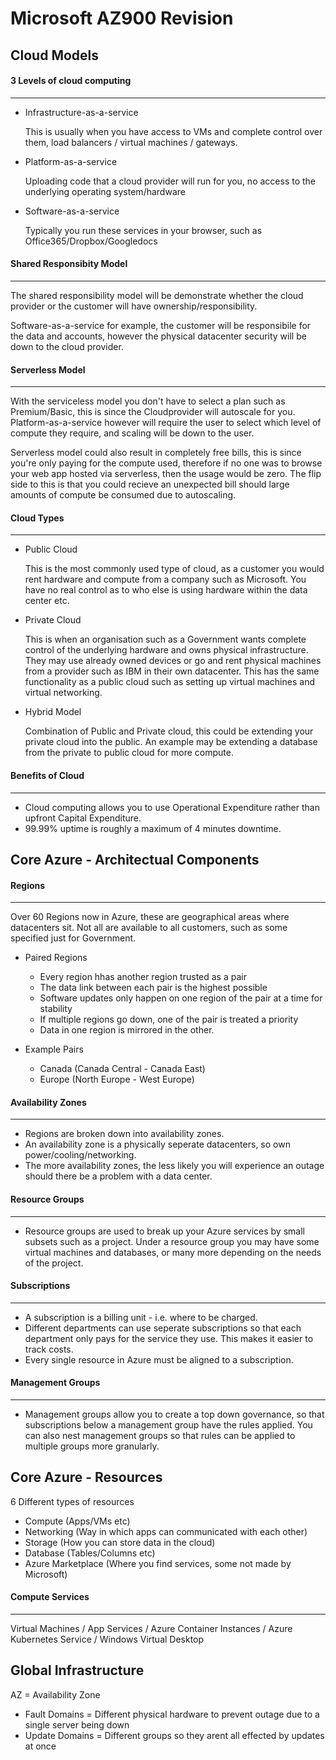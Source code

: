 # Microsoft AZ900 Revision

## Cloud Models

#### 3 Levels of cloud computing
***
- Infrastructure-as-a-service

  This is usually when you have access to VMs and complete control over them, load balancers / virtual machines / gateways.

- Platform-as-a-service

  Uploading code that a cloud provider will run for you, no access to the underlying operating system/hardware

- Software-as-a-service
  
  Typically you run these services in your browser, such as Office365/Dropbox/Googledocs
  
  
#### Shared Responsibity Model
***
  The shared responsibility model will be demonstrate whether the cloud provider or the customer will have ownership/responsibility.

  Software-as-a-service for example, the customer will be responsibile for the data and accounts, however the physical datacenter security will be down to the cloud provider. 

#### Serverless Model
***
  With the serviceless model you don't have to select a plan such as Premium/Basic, this is since the Cloudprovider will autoscale for you. Platform-as-a-service however will require the user to select which level of compute they require, and scaling will be down to the user. 

  Serverless model could also result in completely free bills, this is since you're only paying for the compute used, therefore if no one was to browse your web app hosted via serverless, then the usage would be zero. The flip side to this is that you could recieve an unexpected bill should large amounts of compute be consumed due to autoscaling. 

#### Cloud Types
***
- Public Cloud 

  This is the most commonly used type of cloud, as a customer you would rent hardware and compute from a company such as Microsoft. You have no real control as to who else is using hardware within the data center etc. 

- Private Cloud

  This is when an organisation such as a Government wants complete control of the underlying hardware and owns physical infrastructure. They may use already owned devices or go and rent physical machines from a provider such as IBM in their own datacenter. This has the same functionality as a public cloud such as setting up virtual machines and virtual networking. 
  
- Hybrid Model

  Combination of Public and Private cloud, this could be extending your private cloud into the public. An example may be extending a database from the private to public cloud for more compute. 
  
#### Benefits of Cloud
***
- Cloud computing allows you to use Operational Expenditure rather than upfront Capital Expenditure.
- 99.99% uptime is roughly a maximum of 4 minutes downtime. 

## Core Azure - Architectual Components

#### Regions
***
Over 60 Regions now in Azure, these are geographical areas where datacenters sit. Not all are available to all customers, such as some specified just for Government. 

- Paired Regions

  - Every region hhas another region trusted as a pair
  - The data link between each pair is the highest possible
  - Software updates only happen on one region of the pair at a time for stability
  - If multiple regions go down, one of the pair is treated a priority
  - Data in one region is mirrored in the other.

- Example Pairs
  - Canada (Canada Central - Canada East)
  - Europe (North Europe - West Europe)
  
#### Availability Zones
***
- Regions are broken down into availability zones.
- An availability zone is a physically seperate datacenters, so own power/cooling/networking. 
- The more availability zones, the less likely you will experience an outage should there be a problem with a data center. 

#### Resource Groups
*** 
- Resource groups are used to break up your Azure services by small subsets such as a project. Under a resource group you may have some virtual machines and databases, or many more depending on the needs of the project. 

#### Subscriptions
***
- A subscription is a billing unit - i.e. where to be charged.
- Different departments can use seperate subscriptions so that each department only pays for the service they use. This makes it easier to track costs. 
- Every single resource in Azure must be aligned to a subscription. 

#### Management Groups
***
- Management groups allow you to create a top down governance, so that subscriptions below a management group have the rules applied. You can also nest management groups so that rules can be applied to multiple groups more granularly. 

## Core Azure - Resources

6 Different types of resources
- Compute (Apps/VMs etc)
- Networking (Way in which apps can communicated with each other)
- Storage (How you can store data in the cloud)
- Database (Tables/Columns etc)
- Azure Marketplace (Where you find services, some not made by Microsoft)

#### Compute Services
***
Virtual Machines / App Services / Azure Container Instances / Azure Kubernetes Service / Windows Virtual Desktop

## Global Infrastructure

AZ = Availability Zone

* Fault Domains = Different physical hardware to prevent outage due to a single server being down
* Update Domains = Different groups so they arent all effected by updates at once
